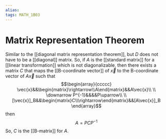 ```yaml
---
alias:
tags: MATH_1B03
---
```

# Matrix Representation Theorem
Similar to the [[diagonal matrix representation theorem]], but $D$ does not have to be a [[diagonal]] matrix. So, if $A$ is the [[standard matrix]] for a [[linear transformation]] which is not diagonalizable, then there exists a matrix $C$ that maps the [[B-coordinate vector]] of $\vec{x}$ to the B-coordinate vector of $A\vec{x}$ such that
$$\begin{array}{ccccc}
\vec{x}&&\begin{matrix}\rightarrow\\A\end{matrix}&&A\vec{x}\\
\\
\downarrow P^{-1}&&&&P\uparrow\\
\\
[\vec{x}]_B&&\begin{matrix}C\\\rightarrow\end{matrix}&&[A\vec{x}]_B
\end{array}$$
then
$$A=PCP^{-1}$$
So, $C$ is the [[B-matrix]] for $A$. 